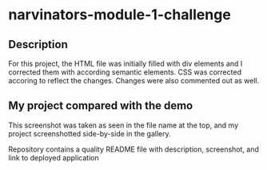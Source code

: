 # narvinators-module-1-challenge

## Description

For this project, the HTML file was initially filled with div elements and I corrected them with according semantic elements. CSS was corrected accoring to reflect the changes. Changes were also commented out as well. 

## My project compared with the demo

This screenshot was taken as seen in the file name at the top, and my project screenshotted side-by-side in the gallery.





Repository contains a quality README file with description, screenshot, and link to deployed application
